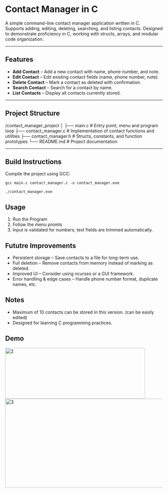 # Contact Manager in C

A simple command-line contact manager application written in C.  
Supports adding, editing, deleting, searching, and listing contacts. Designed to demonstrate proficiency in C, working with structs, arrays, and modular code organization.

---

## Features

- **Add Contact** – Add a new contact with name, phone number, and note.  
- **Edit Contact** – Edit existing contact fields (name, phone number, note).  
- **Delete Contact** – Mark a contact as deleted with confirmation.  
- **Search Contact** – Search for a contact by name.  
- **List Contacts** – Display all contacts currently stored.  

---

## Project Structure

/contact_manager_project
│
├── main.c # Entry point, menu and program loop
├── contact_manager.c # Implementation of contact functions and utilities
├── contact_manager.h # Structs, constants, and function prototypes
└── README.md # Project documentation

---

## Build Instructions

Compile the project using GCC:

```
gcc main.c contact_manager.c -o contact_manager.exe

./contact_manager.exe
```
## Usage

1. Run the Program
2. Follow the menu promts
3. Input is validated for numbers; text fields are trimmed automatically.

## Fututre Improvements

* Persistent storage – Save contacts to a file for long-term use.
* Full deletion – Remove contacts from memory instead of marking as deleted.
* Improved UI – Consider using ncurses or a GUI framework.
* Error handling & edge cases – Handle phone number format, duplicate names, etc.

## Notes
* Maximum of 10 contacts can be stored in this version. (can be easily edited)
* Designed for learning C programming practices.

## Demo
<img width="447" height="162" alt="2" src="https://github.com/user-attachments/assets/ab9ea8ad-2b1c-4d44-845d-426940899c9d" />
<img width="685" height="284" alt="3" src="https://github.com/user-attachments/assets/86bf5e08-f4e6-4356-bd9d-c6a38d7bdff5" />

  

